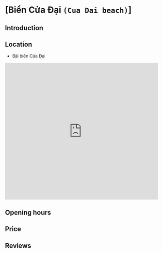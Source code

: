 # [Biển Cửa Đại  `(Cua Dai beach)`]

## Introduction

## Location

 - Bãi biển Cửa Đại
<div class="map-container">
  <iframe src="https://www.google.com/maps/embed?pb=!1m18!1m12!1m3!1d7674.3294211975035!2d108.3573595920433!3d15.900439557394748!2m3!1f0!2f0!3f0!3m2!1i1024!2i768!4f13.1!3m3!1m2!1s0x31420d99fb404fe5%3A0x59b837f1a73b2cf6!2zQsOjaSBiaeG7g24gQ-G7rWEgxJDhuqFp!5e0!3m2!1sen!2s!4v1688231619487!5m2!1sen!2s" width="100%" height="450" style="border:0;" allowfullscreen="" loading="lazy" referrerpolicy="no-referrer-when-downgrade"></iframe>
</div>

## Opening hours

## Price

## Reviews
